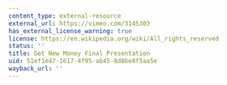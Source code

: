 ```yaml
---
content_type: external-resource
external_url: https://vimeo.com/3145303
has_external_license_warning: true
license: https://en.wikipedia.org/wiki/All_rights_reserved
status: ''
title: Get New Money Final Presentation
uid: 51ef1e47-1617-4f95-ab45-8d86e8f5aa5e
wayback_url: ''
---
```


